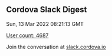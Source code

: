 ## Cordova Slack Digest
Sun, 13 Mar 2022 08:21:13 GMT

[User count: 4687](https://cordova.slack.com/)


Join the conversation at [slack.cordova.io](http://slack.cordova.io/)
